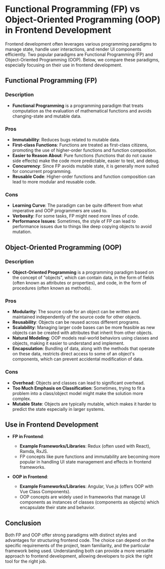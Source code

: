 # Functional Programming (FP) vs Object-Oriented Programming (OOP) in Frontend Development

Frontend development often leverages various programming paradigms to manage state, handle user interactions, and render UI components efficiently. Two popular paradigms are Functional Programming (FP) and Object-Oriented Programming (OOP). Below, we compare these paradigms, especially focusing on their use in frontend development.

## Functional Programming (FP)

### Description

- **Functional Programming** is a programming paradigm that treats computation as the evaluation of mathematical functions and avoids changing-state and mutable data.

### Pros

- **Immutability**: Reduces bugs related to mutable data.
- **First-class Functions**: Functions are treated as first-class citizens, promoting the use of higher-order functions and function composition.
- **Easier to Reason About**: Pure functions (functions that do not cause side effects) make the code more predictable, easier to test, and debug.
- **Concurrency**: Since FP avoids mutable state, it is generally more suited for concurrent programming.
- **Reusable Code**: Higher-order functions and function composition can lead to more modular and reusable code.

### Cons

- **Learning Curve**: The paradigm can be quite different from what imperative and OOP programmers are used to.
- **Verbosity**: For some tasks, FP might need more lines of code.
- **Performance Issues**: Sometimes, the style of FP can lead to performance issues due to things like deep copying objects to avoid mutation.

## Object-Oriented Programming (OOP)

### Description

- **Object-Oriented Programming** is a programming paradigm based on the concept of "objects", which can contain data, in the form of fields (often known as attributes or properties), and code, in the form of procedures (often known as methods).

### Pros

- **Modularity**: The source code for an object can be written and maintained independently of the source code for other objects.
- **Reusability**: Objects can be reused across different programs.
- **Scalability**: Managing larger code bases can be more feasible as new objects can be created with attributes that inherit from other objects.
- **Natural Modeling**: OOP models real-world behaviors using classes and objects, making it easier to understand and implement.
- **Encapsulation**: Bundling of data, along with the methods that operate on these data, restricts direct access to some of an object's components, which can prevent accidental modification of data.

### Cons

- **Overhead**: Objects and classes can lead to significant overhead.
- **Too Much Emphasis on Classification**: Sometimes, trying to fit a problem into a class/object model might make the solution more complex.
- **Mutable State**: Objects are typically mutable, which makes it harder to predict the state especially in larger systems.

## Use in Frontend Development

- **FP in Frontend**:
  - **Example Frameworks/Libraries**: Redux (often used with React), Ramda, RxJS.
  - FP concepts like pure functions and immutability are becoming more popular in handling UI state management and effects in frontend frameworks.

- **OOP in Frontend**:
  - **Example Frameworks/Libraries**: Angular, Vue.js (offers OOP with Vue Class Components).
  - OOP concepts are widely used in frameworks that manage UI components as instances of classes (components as objects) which encapsulate their state and behavior.

## Conclusion

Both FP and OOP offer strong paradigms with distinct styles and advantages for structuring frontend code. The choice can depend on the specific requirements of the project, team familiarity, and the particular framework being used. Understanding both can provide a more versatile approach to frontend development, allowing developers to pick the right tool for the right job.